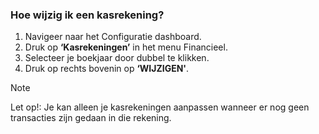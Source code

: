 ### Hoe wijzig ik een kasrekening?
1.	Navigeer naar het Configuratie dashboard.
2.	Druk op **‘Kasrekeningen’** in het menu Financieel. 
3.	Selecteer je boekjaar door dubbel te klikken.
4.	Druk op rechts bovenin op **‘WIJZIGEN'**.

> [!NOTE]
> Let op!: Je kan alleen je kasrekeningen aanpassen wanneer er nog geen transacties zijn gedaan in die rekening. 
